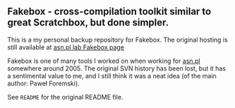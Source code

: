 ## Fakebox - cross-compilation toolkit similar to great Scratchbox, but done simpler. 

This is a my personal backup repository for Fakebox. The original hosting
is still available at [asn.pl lab Fakebox page](http://labs.asn.pl/fakebox/)

Fakebox is one of many tools I worked on when working for [asn.pl] somewhere around 2005.
The original SVN history has been lost, but it has a sentimental value to me, and I still
think it was a neat idea (of the main author: Paweł Foremski).

See `README` for the original README file.

[asn.pl]: https://asn.pl
